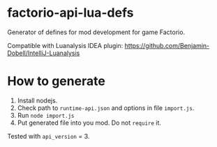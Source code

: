 # factorio-api-lua-defs
Generator of defines for mod development for game Factorio.

Compatible with Luanalysis IDEA plugin: https://github.com/Benjamin-Dobell/IntelliJ-Luanalysis

# How to generate
1. Install nodejs.
2. Check path to `runtime-api.json` and options in file `import.js`. 
3. Run `node import.js`
4. Put generated file into you mod. Do not `require` it.

Tested with `api_version` = 3.
